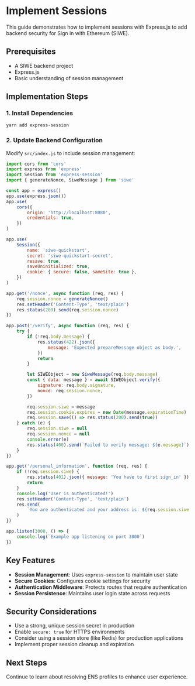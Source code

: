 # Implement Sessions

This guide demonstrates how to implement sessions with Express.js to add backend security for Sign in with Ethereum (SIWE).

## Prerequisites

-   A SIWE backend project
-   Express.js
-   Basic understanding of session management

## Implementation Steps

### 1. Install Dependencies

```bash
yarn add express-session
```

### 2. Update Backend Configuration

Modify `src/index.js` to include session management:

```javascript
import cors from 'cors'
import express from 'express'
import Session from 'express-session'
import { generateNonce, SiweMessage } from 'siwe'

const app = express()
app.use(express.json())
app.use(
	cors({
		origin: 'http://localhost:8080',
		credentials: true,
	})
)

app.use(
	Session({
		name: 'siwe-quickstart',
		secret: 'siwe-quickstart-secret',
		resave: true,
		saveUninitialized: true,
		cookie: { secure: false, sameSite: true },
	})
)

app.get('/nonce', async function (req, res) {
	req.session.nonce = generateNonce()
	res.setHeader('Content-Type', 'text/plain')
	res.status(200).send(req.session.nonce)
})

app.post('/verify', async function (req, res) {
	try {
		if (!req.body.message) {
			res.status(422).json({
				message: 'Expected prepareMessage object as body.',
			})
			return
		}

		let SIWEObject = new SiweMessage(req.body.message)
		const { data: message } = await SIWEObject.verify({
			signature: req.body.signature,
			nonce: req.session.nonce,
		})

		req.session.siwe = message
		req.session.cookie.expires = new Date(message.expirationTime)
		req.session.save(() => res.status(200).send(true))
	} catch (e) {
		req.session.siwe = null
		req.session.nonce = null
		console.error(e)
		res.status(400).send(`Failed to verify message: ${e.message}`)
	}
})

app.get('/personal_information', function (req, res) {
	if (!req.session.siwe) {
		res.status(401).json({ message: 'You have to first sign_in' })
		return
	}
	console.log('User is authenticated!')
	res.setHeader('Content-Type', 'text/plain')
	res.send(
		`You are authenticated and your address is: ${req.session.siwe.address}`
	)
})

app.listen(3000, () => {
	console.log(`Example app listening on port 3000`)
})
```

## Key Features

-   **Session Management**: Uses `express-session` to maintain user state
-   **Secure Cookies**: Configures cookie settings for security
-   **Authentication Middleware**: Protects routes that require authentication
-   **Session Persistence**: Maintains user login state across requests

## Security Considerations

-   Use a strong, unique session secret in production
-   Enable `secure: true` for HTTPS environments
-   Consider using a session store (like Redis) for production applications
-   Implement proper session cleanup and expiration

## Next Steps

Continue to learn about resolving ENS profiles to enhance user experience.
